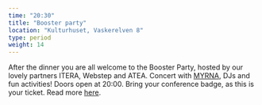 ```yaml
---
time: "20:30"
title: "Booster party"
location: "Kulturhuset, Vaskerelven 8"
type: period
weight: 14
---
```


After the dinner you are all welcome to the Booster Party, hosted by our lovely partners ITERA, Webstep and ATEA. Concert with [MYRNA](https://www.instagram.com/myrnabraza/), DJs and fun activities! Doors open at 20:00. Bring your conference badge, as this is your ticket. Read more [here](https://bergenboosterparty.com/).
